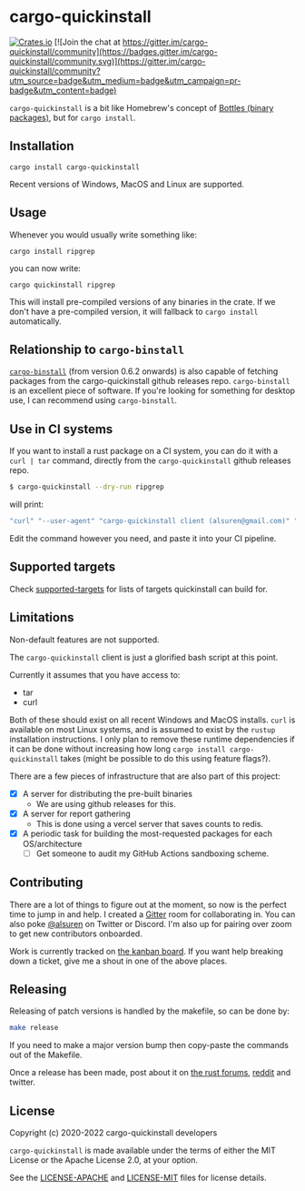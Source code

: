 # cargo-quickinstall

[![Crates.io](https://img.shields.io/crates/v/cargo-quickinstall.svg)](https://crates.io/crates/cargo-quickinstall)
[![Join the chat at https://gitter.im/cargo-quickinstall/community](https://badges.gitter.im/cargo-quickinstall/community.svg)](https://gitter.im/cargo-quickinstall/community?utm_source=badge&utm_medium=badge&utm_campaign=pr-badge&utm_content=badge)

`cargo-quickinstall` is a bit like Homebrew's concept of [Bottles (binary packages)](https://docs.brew.sh/Bottles), but for `cargo install`.

## Installation

    cargo install cargo-quickinstall

Recent versions of Windows, MacOS and Linux are supported.

## Usage

Whenever you would usually write something like:

    cargo install ripgrep

you can now write:

    cargo quickinstall ripgrep

This will install pre-compiled versions of any binaries in the crate. If we don't have a pre-compiled version, it will fallback to `cargo install` automatically.

## Relationship to `cargo-binstall`

[`cargo-binstall`](https://crates.io/crates/cargo-binstall) (from version 0.6.2 onwards) is also capable of fetching packages from the cargo-quickinstall github releases repo. `cargo-binstall` is an excellent piece of software. If you're looking for something for desktop use, I can recommend using `cargo-binstall`.

## Use in CI systems

If you want to install a rust package on a CI system, you can do it with a `curl | tar` command, directly from the `cargo-quickinstall` github releases repo.

```bash
$ cargo-quickinstall --dry-run ripgrep
```

will print:

```bash
"curl" "--user-agent" "cargo-quickinstall client (alsuren@gmail.com)" "--location" "--silent" "--show-error" "--fail" "https://github.com/cargo-bins/cargo-quickinstall/releases/download/ripgrep-13.0.0-x86_64-apple-darwin/ripgrep-13.0.0-x86_64-apple-darwin.tar.gz" | "tar" "-xzvvf" "-" "-C" "/Users/alsuren/.cargo/bin"
```

Edit the command however you need, and paste it into your CI pipeline.

## Supported targets

Check [supported-targets](/supported-targets) for lists of targets quickinstall
can build for.

## Limitations

Non-default features are not supported.

The `cargo-quickinstall` client is just a glorified bash script at this point.

Currently it assumes that you have access to:

- tar
- curl

Both of these should exist on all recent Windows and MacOS installs. `curl` is available on most Linux systems, and is assumed to exist by the `rustup` installation instructions. I only plan to remove these runtime dependencies if it can be done without increasing how long `cargo install cargo-quickinstall` takes (might be possible to do this using feature flags?).

There are a few pieces of infrastructure that are also part of this project:

- [x] A server for distributing the pre-built binaries
  - We are using github releases for this.
- [x] A server for report gathering
  - This is done using a vercel server that saves counts to redis.
- [x] A periodic task for building the most-requested packages for each OS/architecture
  - [ ] Get someone to audit my GitHub Actions sandboxing scheme.

## Contributing

There are a lot of things to figure out at the moment, so now is the perfect time to jump in and help. I created a [Gitter](https://gitter.im/cargo-quickinstall/community) room for collaborating in. You can also poke [@alsuren](https://twitter.com/alsuren) on Twitter or Discord. I'm also up for pairing over zoom to get new contributors onboarded.

Work is currently tracked on [the kanban board](https://github.com/orgs/cargo-bins/projects/1). If you want help breaking down a ticket, give me a shout in one of the above places.

## Releasing

Releasing of patch versions is handled by the makefile, so can be done by:

```bash
make release
```

If you need to make a major version bump then copy-paste the commands out of the Makefile.

Once a release has been made, post about it on [the rust forums](https://users.rust-lang.org/c/announcements/6), [reddit](https://www.reddit.com/r/rust/) and twitter.

## License

Copyright (c) 2020-2022 cargo-quickinstall developers

`cargo-quickinstall` is made available under the terms of either the MIT License or the Apache License 2.0, at your option.

See the [LICENSE-APACHE](LICENSE-APACHE) and [LICENSE-MIT](LICENSE-MIT) files for license details.
